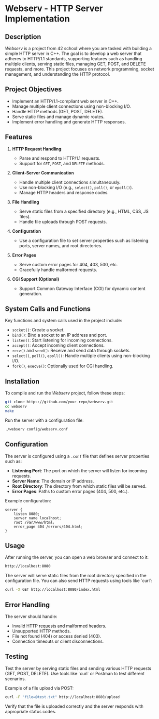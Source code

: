 
# Webserv - HTTP Server Implementation

## Description

*Webserv* is a project from 42 school where you are tasked with building a simple HTTP server in C++. The goal is to develop a web server that adheres to HTTP/1.1 standards, supporting features such as handling multiple clients, serving static files, managing GET, POST, and DELETE requests, and more. This project focuses on network programming, socket management, and understanding the HTTP protocol.

## Project Objectives

- Implement an HTTP/1.1-compliant web server in C++.
- Manage multiple client connections using non-blocking I/O.
- Handle HTTP methods (GET, POST, DELETE).
- Serve static files and manage dynamic routes.
- Implement error handling and generate HTTP responses.

## Features

1. **HTTP Request Handling**
   - Parse and respond to HTTP/1.1 requests.
   - Support for `GET`, `POST`, and `DELETE` methods.

2. **Client-Server Communication**
   - Handle multiple client connections simultaneously.
   - Use non-blocking I/O (e.g., `select()`, `poll()`, or `epoll()`).
   - Manage HTTP headers and response codes.

3. **File Handling**
   - Serve static files from a specified directory (e.g., HTML, CSS, JS files).
   - Handle file uploads through POST requests.

4. **Configuration**
   - Use a configuration file to set server properties such as listening ports, server names, and root directories.

5. **Error Pages**
   - Serve custom error pages for 404, 403, 500, etc.
   - Gracefully handle malformed requests.

6. **CGI Support (Optional)**
   - Support Common Gateway Interface (CGI) for dynamic content generation.

## System Calls and Functions

Key functions and system calls used in the project include:

- `socket()`: Create a socket.
- `bind()`: Bind a socket to an IP address and port.
- `listen()`: Start listening for incoming connections.
- `accept()`: Accept incoming client connections.
- `recv()` and `send()`: Receive and send data through sockets.
- `select()`, `poll()`, `epoll()`: Handle multiple clients using non-blocking I/O.
- `fork()`, `execve()`: Optionally used for CGI handling.

## Installation

To compile and run the *Webserv* project, follow these steps:

```bash
git clone https://github.com/your-repo/webserv.git
cd webserv
make
```

Run the server with a configuration file:

```bash
./webserv config/webserv.conf
```

## Configuration

The server is configured using a `.conf` file that defines server properties such as:

- **Listening Port**: The port on which the server will listen for incoming requests.
- **Server Name**: The domain or IP address.
- **Root Directory**: The directory from which static files will be served.
- **Error Pages**: Paths to custom error pages (404, 500, etc.).

Example configuration:

```
server {
    listen 8080;
    server_name localhost;
    root /var/www/html;
    error_page 404 /errors/404.html;
}
```

## Usage

After running the server, you can open a web browser and connect to it:

```bash
http://localhost:8080
```

The server will serve static files from the root directory specified in the configuration file. You can also send HTTP requests using tools like \`curl\`:

```bash
curl -X GET http://localhost:8080/index.html
```

## Error Handling

The server should handle:

- Invalid HTTP requests and malformed headers.
- Unsupported HTTP methods.
- File not found (404) or access denied (403).
- Connection timeouts or client disconnections.

## Testing

Test the server by serving static files and sending various HTTP requests (GET, POST, DELETE). Use tools like \`curl\` or Postman to test different scenarios.

Example of a file upload via POST:

```bash
curl -F "file=@test.txt" http://localhost:8080/upload
```

Verify that the file is uploaded correctly and the server responds with appropriate status codes.
